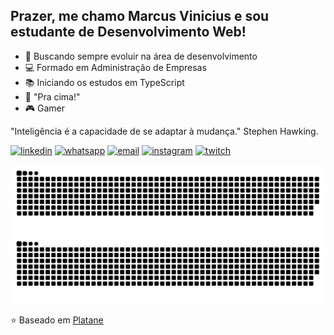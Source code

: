 ## Prazer, me chamo Marcus Vinicius e sou estudante de Desenvolvimento Web!

- 🔭 Buscando sempre evoluir na área de desenvolvimento
- 💻 Formado em Administração de Empresas
- 📚 Iniciando os estudos em TypeScript
- 🚀 "Pra cima!"
- 🎮 Gamer

"Inteligência é a capacidade de se adaptar à mudança." Stephen Hawking.
 
<div>
  <a href="https://www.linkedin.com/in/marcusvmendes-webdev/" target="_blank"><img src="https://img.shields.io/badge/-LinkedIn-%230077B5?style=for-the-badge&logo=linkedin&logoColor=white" alt="linkedin" target="_blank"></a>
  <a href="https://api.whatsapp.com/send?phone=5533984139476&text=Oi,%20%20venho%20por%20meio%20do%20Portf%C3%B3lio!" target="_blank"><img src="https://img.shields.io/badge/WhatsApp-25D366?style=for-the-badge&logo=whatsapp&logoColor=white" alt="whatsapp" target="_blank"></a>
  <a href = "mailto:marcus.mendes89@gmail.com"><img src="https://img.shields.io/badge/Gmail-D14836?style=for-the-badge&logo=gmail&logoColor=white" alt="email" target="_blank"></a>
  <a href="https://www.instagram.com/vmendesmarcus/" target="_blank"><img src="https://img.shields.io/badge/-Instagram-%23E4405F?style=for-the-badge&logo=instagram&logoColor=white" alt="instagram" target="_blank"></a>
 	<a href="https://www.twitch.tv/dmagnusz" target="_blank"><img src="https://img.shields.io/badge/Twitch-9146FF?style=for-the-badge&logo=twitch&logoColor=white" alt="twitch" target="_blank"></a>
 
![github contribution grid snake animation](https://raw.githubusercontent.com/platane/platane/output/github-contribution-grid-snake-dark.svg#gh-dark-mode-only)
![github contribution grid snake animation](https://raw.githubusercontent.com/platane/platane/output/github-contribution-grid-snake.svg#gh-light-mode-only)
  
  ⭐️ Baseado em [Platane](https://github.com/Platane/Platane)
</div>

